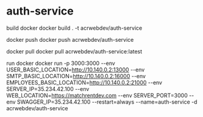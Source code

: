 # auth-service

build docker
docker build . -t acrwebdev/auth-service

docker push
docker push acrwebdev/auth-service

docker pull
docker pull acrwebdev/auth-service:latest

run docker
docker run -p 3000:3000 --env USER_BASIC_LOCATION=http://10.140.0.2:13000 --env SMTP_BASIC_LOCATION=http://10.140.0.2:16000 --env EMPLOYEES_BASIC_LOCATION=http://10.140.0.2:21000 --env SERVER_IP=35.234.42.100 --env WEB_LOCATION=https://matchrentdev.com --env SERVER_PORT=3000 --env SWAGGER_IP=35.234.42.100 --restart=always --name=auth-service -d acrwebdev/auth-service
